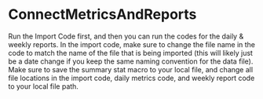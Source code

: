 # ConnectMetricsAndReports

Run the Import Code first, and then you can run the codes for the daily & weekly reports. In the import code, make sure to change the file name in the code to match the name of the file that is being imported (this will likely just be a date change if you keep the same naming convention for the data file). Make sure to save the summary stat macro to your local file, and change all file locations in the import code, daily metrics code, and weekly report code to your local file path. 
